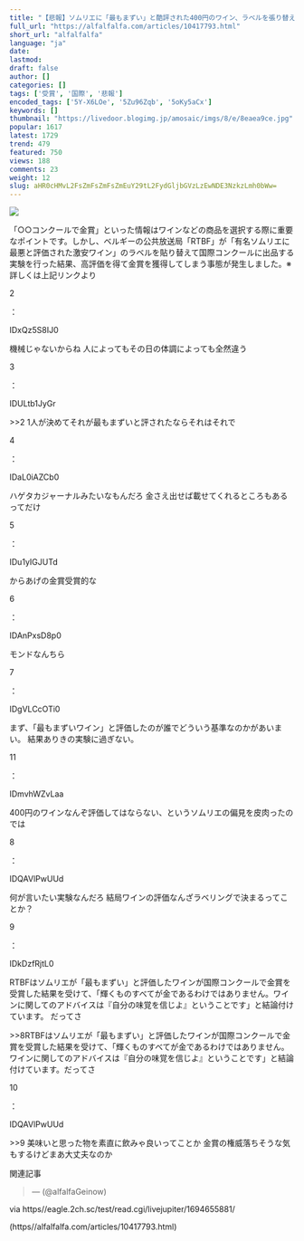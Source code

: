 ```yaml
---
title: "【悲報】ソムリエに「最もまずい」と酷評された400円のワイン、ラベルを張り替えるだけで国際コンクールで金賞を受賞 "
full_url: "https://alfalfalfa.com/articles/10417793.html"
short_url: "alfalfalfa"
language: "ja"
date: 
lastmod: 
draft: false
author: []
categories: []
tags: ['受賞', '国際', '悲報']
encoded_tags: ['5Y-X6LOe', '5Zu96Zqb', '5oKy5aCx']
keywords: []
thumbnail: "https://livedoor.blogimg.jp/amosaic/imgs/8/e/8eaea9ce.jpg"
popular: 1617
latest: 1729
trend: 479
featured: 750
views: 188
comments: 23
weight: 12
slug: aHR0cHMvL2FsZmFsZmFsZmEuY29tL2FydGljbGVzLzEwNDE3NzkzLmh0bWw=
---
```


![](https://livedoor.blogimg.jp/amosaic/imgs/8/e/8eaea9ce.jpg)

<div><p>「○○コンクールで金賞」といった情報はワインなどの商品を選択する際に重要なポイントです。しかし、ベルギーの公共放送局「RTBF」が「有名ソムリエに最悪と評価された激安ワイン」のラベルを貼り替えて国際コンクールに出品する実験を行った結果、高評価を得て金賞を獲得してしまう事態が発生しました。※詳しくは上記リンクより</p><p class='res_info'><p class='res_num'>2</p>：<p class='res_name'></p><p class='res_matome'><p class='res_id'>IDxQz5S8IJ0</p></p></p> <p class='res_body_r1'>機械じゃないからね 人によってもその日の体調によっても全然違う</p> <p class='res_info'><p class='res_num'>3</p>：<p class='res_name'></p><p class='res_matome'><p class='res_id'>IDULtb1JyGr</p></p></p> <p class='res_body_r2'>>>2 1人が決めてそれが最もまずいと評されたならそれはそれで</p> <p class='res_info'><p class='res_num'>4</p>：<p class='res_name'></p><p class='res_matome'><p class='res_id'>IDaL0iAZCb0</p></p></p> <p class='res_body'>ハゲタカジャーナルみたいなもんだろ 金さえ出せば載せてくれるところもあるってだけ</p> <p class='res_info'><p class='res_num'>5</p>：<p class='res_name'></p><p class='res_matome'><p class='res_id'>IDu1yIGJUTd</p></p></p> <p class='res_body'>からあげの金賞受賞的な</p> <p class='res_info'><p class='res_num'>6</p>：<p class='res_name'></p><p class='res_matome'><p class='res_id'>IDAnPxsD8p0</p></p></p> <p class='res_body'>モンドなんちら</p> <p class='res_info'><p class='res_num'>7</p>：<p class='res_name'></p><p class='res_matome'><p class='res_id'>IDgVLCcOTi0</p></p></p> <p class='res_body'>まず、「最もまずいワイン」と評価したのが誰でどういう基準なのかがあいまい。 結果ありきの実験に過ぎない。</p> <p class='res_info'><p class='res_num'>11</p>：<p class='res_name'></p><p class='res_matome'><p class='res_id'>IDmvhWZvLaa</p></p></p> <p class='res_body'>400円のワインなんぞ評価してはならない、というソムリエの偏見を皮肉ったのでは</p> <p class='res_info'><p class='res_num'>8</p>：<p class='res_name'></p><p class='res_matome'><p class='res_id'>IDQAVlPwUUd</p></p></p> <p class='res_body_r1'>何が言いたい実験なんだろ 結局ワインの評価なんざラベリングで決まるってことか？</p> <p class='res_info'><p class='res_num'>9</p>：<p class='res_name'></p><p class='res_matome'><p class='res_id'>IDkDzfRjtL0</p></p></p> RTBFはソムリエが「最もまずい」と評価したワインが国際コンクールで金賞を受賞した結果を受けて、「輝くものすべてが金であるわけではありません。ワインに関してのアドバイスは『自分の味覚を信じよ』ということです」と結論付けています。 だってさ <p class='in_ads'></p> <p>>>8RTBFはソムリエが「最もまずい」と評価したワインが国際コンクールで金賞を受賞した結果を受けて、「輝くものすべてが金であるわけではありません。ワインに関してのアドバイスは『自分の味覚を信じよ』ということです」と結論付けています。だってさ</p> <p class='res_info'><p class='res_num'>10</p>：<p class='res_name'></p><p class='res_matome'><p class='res_id'>IDQAVlPwUUd</p></p></p> <p class='res_body_r2'>>>9 美味いと思った物を素直に飲みゃ良いってことか 金賞の権威落ちそうな気もするけどまあ大丈夫なのか</p> <p id='related-title'>関連記事</p> <p class='in_ads'></p><blockquote class='twitter-tweet'><p lang='und' dir='ltr'></p> — (@alfalfaGeinow) <a href='https//twitter.com/alfalfaGeinow/status/1702223665524609360/'></a></blockquote><p class='via'>via https//eagle.2ch.sc/test/read.cgi/livejupiter/1694655881/</p> </div>

(https//alfalfalfa.com/articles/10417793.html)
